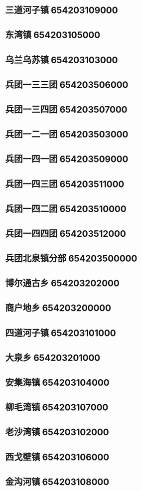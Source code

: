 # 三道河子镇 654203109000
# 东湾镇 654203105000
# 乌兰乌苏镇 654203103000
# 兵团一三三团 654203506000
# 兵团一三四团 654203507000
# 兵团一二一团 654203503000
# 兵团一四一团 654203509000
# 兵团一四三团 654203511000
# 兵团一四二团 654203510000
# 兵团一四四团 654203512000
# 兵团北泉镇分部 654203500000
# 博尔通古乡 654203202000
# 商户地乡 654203200000
# 四道河子镇 654203101000
# 大泉乡 654203201000
# 安集海镇 654203104000
# 柳毛湾镇 654203107000
# 老沙湾镇 654203102000
# 西戈壁镇 654203106000
# 金沟河镇 654203108000
